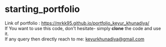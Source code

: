 # starting_portfolio
Link of portfolio : https://mrkk95.github.io/portfolio_keyur_khunadiya/ </br>
If You want to use this code, don't hesitate- simply <b>clone</b> the code and use it. </br>
If any query then directly reach to me: keyurkhunadiya@gmail.com </br>
